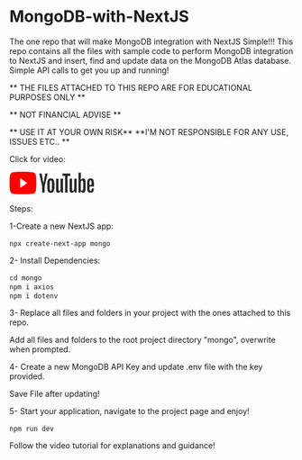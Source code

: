 # MongoDB-with-NextJS
The one repo that will make MongoDB integration with NextJS Simple!!! This repo contains all the files with sample code to perform MongoDB integration to NextJS and insert, find and update data on the MongoDB Atlas database. Simple API calls to get you up and running!


** THE FILES ATTACHED TO THIS REPO ARE FOR EDUCATIONAL PURPOSES ONLY **

** NOT FINANCIAL ADVISE **

** USE IT AT YOUR OWN RISK** **I'M NOT RESPONSIBLE FOR ANY USE, ISSUES ETC.. **
  
Click for video:

<a href="https://youtu.be/lbAp42VM8a0" target="_blank"><img src="https://github.com/net2devcrypto/misc/blob/main/ytlogo2.png" width="150" height="40"></a> 

Steps:

1-Create a new NextJS app:

```shell
npx create-next-app mongo
```

2- Install Dependencies:

```shell
cd mongo
npm i axios
npm i dotenv
```

3- Replace all files and folders in your project with the ones attached to this repo.

Add all files and folders to the root project directory "mongo", overwrite when prompted.

4- Create a new MongoDB API Key and update .env file with the key provided.

Save File after updating!


5- Start your application, navigate to the project page and enjoy!

```shell
npm run dev
```
Follow the video tutorial for explanations and guidance!
